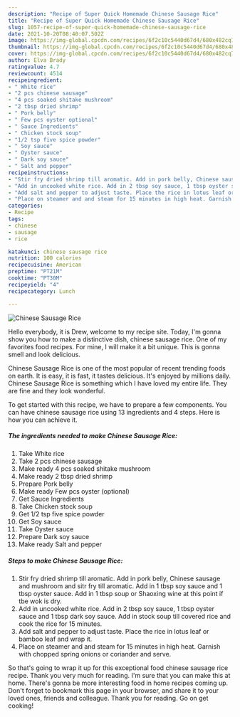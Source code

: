 ```yaml
---
description: "Recipe of Super Quick Homemade Chinese Sausage Rice"
title: "Recipe of Super Quick Homemade Chinese Sausage Rice"
slug: 1057-recipe-of-super-quick-homemade-chinese-sausage-rice
date: 2021-10-20T08:40:07.502Z
image: https://img-global.cpcdn.com/recipes/6f2c10c5440d67d4/680x482cq70/chinese-sausage-rice-recipe-main-photo.jpg
thumbnail: https://img-global.cpcdn.com/recipes/6f2c10c5440d67d4/680x482cq70/chinese-sausage-rice-recipe-main-photo.jpg
cover: https://img-global.cpcdn.com/recipes/6f2c10c5440d67d4/680x482cq70/chinese-sausage-rice-recipe-main-photo.jpg
author: Elva Brady
ratingvalue: 4.7
reviewcount: 4514
recipeingredient:
- " White rice"
- "2 pcs chinese sausage"
- "4 pcs soaked shitake mushroom"
- "2 tbsp dried shrimp"
- " Pork belly"
- " Few pcs oyster optional"
- " Sauce Ingredients"
- " Chicken stock soup"
- "1/2 tsp five spice powder"
- " Soy sauce"
- " Oyster sauce"
- " Dark soy sauce"
- " Salt and pepper"
recipeinstructions:
- "Stir fry dried shrimp till aromatic. Add in pork belly, Chinese sausage and mushroom and sitr fry till aromatic. Add in 1 tbsp soy sauce and 1 tbsp oyster sauce. Add in 1 tbsp soup or Shaoxing wine at this point if tbe wok is dry."
- "Add in uncooked white rice. Add in 2 tbsp soy sauce, 1 tbsp oyster sauce and 1 tbsp dark soy sauce. Add in stock soup till covered rice and cook the rice for 15 minutes."
- "Add salt and pepper to adjust taste. Place the rice in lotus leaf or bamboo leaf and wrap it."
- "Place on steamer and and steam for 15 minutes in high heat. Garnish with chopped spring onions or coriander and serve."
categories:
- Recipe
tags:
- chinese
- sausage
- rice

katakunci: chinese sausage rice 
nutrition: 100 calories
recipecuisine: American
preptime: "PT21M"
cooktime: "PT30M"
recipeyield: "4"
recipecategory: Lunch

---
```



![Chinese Sausage Rice](https://img-global.cpcdn.com/recipes/6f2c10c5440d67d4/680x482cq70/chinese-sausage-rice-recipe-main-photo.jpg)

Hello everybody, it is Drew, welcome to my recipe site. Today, I'm gonna show you how to make a distinctive dish, chinese sausage rice. One of my favorites food recipes. For mine, I will make it a bit unique. This is gonna smell and look delicious.

Chinese Sausage Rice is one of the most popular of recent trending foods on earth. It is easy, it is fast, it tastes delicious. It's enjoyed by millions daily. Chinese Sausage Rice is something which I have loved my entire life. They are fine and they look wonderful.




To get started with this recipe, we have to prepare a few components. You can have chinese sausage rice using 13 ingredients and 4 steps. Here is how you can achieve it.

<!--inarticleads1-->

##### The ingredients needed to make Chinese Sausage Rice:

1. Take  White rice
1. Take 2 pcs chinese sausage
1. Make ready 4 pcs soaked shitake mushroom
1. Make ready 2 tbsp dried shrimp
1. Prepare  Pork belly
1. Make ready  Few pcs oyster (optional)
1. Get  Sauce Ingredients
1. Take  Chicken stock soup
1. Get 1/2 tsp five spice powder
1. Get  Soy sauce
1. Take  Oyster sauce
1. Prepare  Dark soy sauce
1. Make ready  Salt and pepper




<!--inarticleads2-->

##### Steps to make Chinese Sausage Rice:

1. Stir fry dried shrimp till aromatic. Add in pork belly, Chinese sausage and mushroom and sitr fry till aromatic. Add in 1 tbsp soy sauce and 1 tbsp oyster sauce. Add in 1 tbsp soup or Shaoxing wine at this point if tbe wok is dry.
1. Add in uncooked white rice. Add in 2 tbsp soy sauce, 1 tbsp oyster sauce and 1 tbsp dark soy sauce. Add in stock soup till covered rice and cook the rice for 15 minutes.
1. Add salt and pepper to adjust taste. Place the rice in lotus leaf or bamboo leaf and wrap it.
1. Place on steamer and and steam for 15 minutes in high heat. Garnish with chopped spring onions or coriander and serve.




So that's going to wrap it up for this exceptional food chinese sausage rice recipe. Thank you very much for reading. I'm sure that you can make this at home. There's gonna be more interesting food in home recipes coming up. Don't forget to bookmark this page in your browser, and share it to your loved ones, friends and colleague. Thank you for reading. Go on get cooking!
